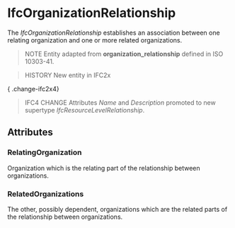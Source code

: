 # IfcOrganizationRelationship

The _IfcOrganizationRelationship_ establishes an association between one relating organization and one or more related organizations.<!-- end of definition -->

> NOTE  Entity adapted from **organization_relationship** defined in ISO 10303-41.

> HISTORY  New entity in IFC2x

{ .change-ifc2x4}
> IFC4 CHANGE  Attributes _Name_ and _Description_ promoted to new supertype _IfcResourceLevelRelationship_.

## Attributes

### RelatingOrganization
Organization which is the relating part of the relationship between organizations.

### RelatedOrganizations
The other, possibly dependent, organizations which are the related parts of the relationship between organizations.
